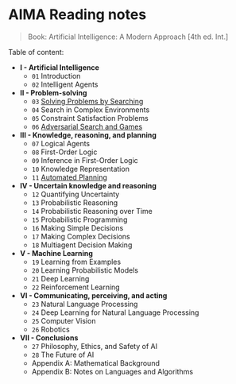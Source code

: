 # AIMA Reading notes

> Book: Artificial Intelligence: A Modern Approach [4th ed. Int.]

Table of content:  

- **I - Artificial Intelligence** 
    * `01` Introduction
    * `02` Intelligent Agents  
- **II - Problem-solving**  
    * `03` [Solving Problems by Searching](aima.3.solving-problems-by-searching.md)
    * `04` Search in Complex Environments
    * `05` Constraint Satisfaction Problems
    * `06` [Adversarial Search and Games](aima.6.adversarial-search-and-games.md)
- **III - Knowledge, reasoning, and planning**   
    * `07` Logical Agents
    * `08` First-Order Logic
    * `09` Inference in First-Order Logic
    * `10` Knowledge Representation
    * `11` [Automated Planning](aima.11.automated-planning.md)
- **IV - Uncertain knowledge and reasoning** 
    * `12` Quantifying Uncertainty
    * `13` Probabilistic Reasoning
    * `14` Probabilistic Reasoning over Time
    * `15` Probabilistic Programming
    * `16` Making Simple Decisions
    * `17` Making Complex Decisions  
    * `18` Multiagent Decision Making  
- **V - Machine Learning**  
    * `19` Learning from Examples  
    * `20` Learning Probabilistic Models  
    * `21` Deep Learning  
    * `22` Reinforcement Learning  
- **VI - Communicating, perceiving, and acting** 
    * `23` Natural Language Processing
    * `24` Deep Learning for Natural Language Processing
    * `25` Computer Vision
    * `26` Robotics
- **VII - Conclusions** 
    * `27` Philosophy, Ethics, and Safety of AI
    * `28` The Future of AI
    * Appendix A: Mathematical Background
    * Appendix B: Notes on Languages and Algorithms

  
